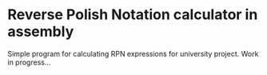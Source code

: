 # Reverse Polish Notation calculator in assembly

Simple program for calculating RPN expressions for university project. Work in progress...

